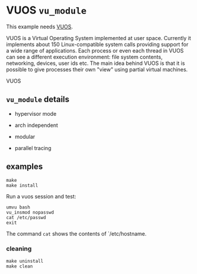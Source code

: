 # VUOS `vu_module`

This example needs [VUOS](https://github.com/virtualsquare/vuos).

VUOS is a Virtual Operating System implemented at user space. Currently it implements about 150 Linux-compatible system calls providing support for a wide range of applications. Each process or even each thread in VUOS can see a different execution environment: file system contents, networking, devices, user ids etc. The main idea behind VUOS is that it is possible to give processes their own "view" using partial virtual machines.

VUOS 

## `vu_module` details

* hypervisor mode

* arch independent

* modular

* parallel tracing

## examples

```
make
make install
```
Run a vuos session and test:

```
umvu bash
vu_insmod nopasswd
cat /etc/passwd
exit
```
The command `cat` shows the contents of `/etc/hostname.

### cleaning
```
make uninstall
make clean
```
